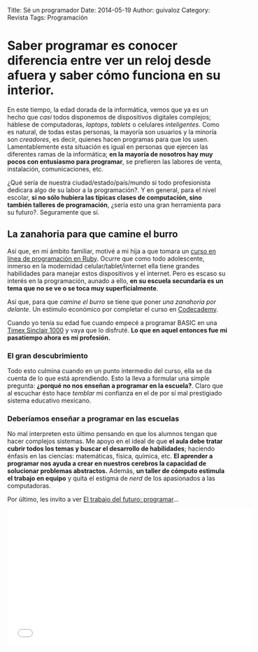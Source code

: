 Title: Sé un programador
Date: 2014-05-19
Author: guivaloz
Category: Revista
Tags: Programación

# Saber programar es conocer diferencia entre ver un reloj desde afuera y saber cómo funciona en su interior.

En este tiempo, la edad dorada de la informática, vemos que ya es un hecho que _casi_ todos disponemos de dispositivos digitales complejos; háblese de computadoras, _laptops_, _tablets_ o celulares _inteligentes_. Como es natural, de todas estas personas, la mayoría son usuarios y la minoría son _creadores_, es decir, quienes hacen programas para que los usen. Lamentablemente esta situación es igual en personas que ejercen las diferentes ramas de la informática; **en la mayoría de nosotros hay muy pocos con entusiasmo para programar**, se prefieren las labores de venta, instalación, comunicaciones, etc.

¿Qué sería de nuestra ciudad/estado/país/mundo si todo profesionista dedicara algo de su labor a la programación?. Y en general, para el nivel escolar, **si no sólo hubiera las típicas clases de computación, sino también talleres de programación**, ¿sería esto una gran herramienta para su futuro?. Seguramente que sí.

<!-- break -->

## La zanahoria para que camine el burro

Así que, en mi ámbito familiar, motivé a mi hija a que tomara un [curso en línea de programación en Ruby](http://www.codecademy.com/). Ocurre que como todo adolescente, inmerso en la modernidad celular/tablet/internet ella tiene grandes habilidades para manejar estos dispositivos y el internet. Pero es escaso su interés en la programación, aunado a ello, **en su escuela secundaria es un tema que no se ve o se toca muy superficialmente**.

Así que, para que _camine el burro_ se tiene que poner _una zanahoria por delante_. Un estímulo económico por completar el curso en [Codecademy](http://www.codecademy.com/).

Cuando yo tenía su edad fue cuando empecé a programar BASIC en una [Timex Sinclair 1000](https://en.wikipedia.org/wiki/Timex_Sinclair_1000) y vaya que lo disfruté. **Lo que en aquel entonces fue mi pasatiempo ahora es mi profesión.**

### El gran descubrimiento

Todo esto culmina cuando en un punto intermedio del curso, ella se da cuenta de lo que está aprendiendo. Esto la lleva a formular una simple pregunta: **¿porqué no nos enseñan a programar en la escuela?**. Claro que al escuchar ésto hace _temblar_ mi confianza en el de por sí mal prestigiado sistema educativo mexicano.

### Deberíamos enseñar a programar en las escuelas

No mal interpreten esto último pensando en que los alumnos tengan que hacer complejos sistemas. Me apoyo en el ideal de que **el aula debe tratar cubrir todos los temas y buscar el desarrollo de habilidades**; haciendo énfasis en las ciencias: matemáticas, física, química, etc. **El aprender a programar nos ayuda a crear en nuestros cerebros la capacidad de solucionar problemas abstractos.** Además, **un taller de cómputo estimula el trabajo en equipo** y quita el estigma de _nerd_ de los apasionados a las computadoras.

Por último, les invito a ver [El trabajo del futuro: programar](https://www.youtube.com/watch?v=g4lHljws4c8)...

<iframe width="560" height="315" src="//www.youtube.com/embed/g4lHljws4c8" frameborder="0" allowfullscreen></iframe>
